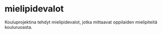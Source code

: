 # mielipidevalot
Kouluprojektina tehdyt mielipidevalot, jotka mittaavat oppilaiden mielipiteitä kouluruoasta.
